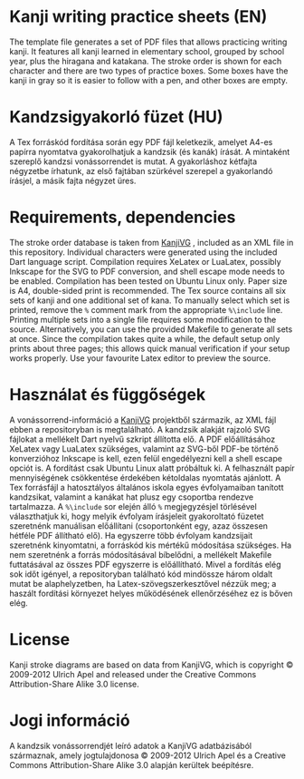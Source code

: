 # Kanji writing practice sheets (EN)
The template file generates a set of PDF files that allows practicing writing kanji. It features all kanji learned in elementary school, grouped by school year, plus the hiragana and katakana. The stroke order is shown for each character and there are two types of practice boxes. Some boxes have the kanji in gray so it is easier to follow with a pen, and other boxes are empty.

# Kandzsigyakorló füzet (HU)
A Tex forráskód fordítása során egy PDF fájl keletkezik, amelyet A4-es papírra nyomtatva gyakorolhatjuk a kandzsik (és kanák) írását. A mintaként szereplő kandzsi vonássorrendet is mutat. A gyakorláshoz kétfajta négyzetbe írhatunk, az első fajtában szürkével szerepel a gyakorlandó írásjel, a másik fajta négyzet üres.

# Requirements, dependencies
The stroke order database is taken from [KanjiVG](http://kanjivg.tagaini.net/) , included as an XML file in this repository. Individual characters were generated using the included Dart language script. Compilation requires XeLatex or LuaLatex, possibly Inkscape for the SVG to PDF conversion, and shell escape mode needs to be enabled. Compilation has been tested on Ubuntu Linux only. Paper size is A4, double-sided print is recommended.
The Tex source contains all six sets of kanji and one additional set of kana. To manually select which set is printed, remove the `%` comment mark from the appropriate `%\include` line. Printing multiple sets into a single file requires some modification to the source. Alternatively, you can use the provided Makefile to generate all sets at once. Since the compilation takes quite a while, the default setup only prints about three pages; this allows quick manual verification if your setup works properly. Use your favourite Latex editor to preview the source.

# Használat és függőségek
A vonássorrend-információ a [KanjiVG](http://kanjivg.tagaini.net/) projektből származik, az XML fájl ebben a repositoryban is megtalálható. A kandzsik alakját rajzoló SVG fájlokat a mellékelt Dart nyelvű szkript állította elő. A PDF előállításához XeLatex vagy LuaLatex szükséges, valamint az SVG-ből PDF-be történő konverzióhoz Inkscape is kell, ezen felül engedélyezni kell a shell escape opciót is. A fordítást csak Ubuntu Linux alatt próbáltuk ki. A felhasznált papír mennyiségének csökkentése érdekében kétoldalas nyomtatás ajánlott.
A Tex forrásfájl a hatosztályos általános iskola egyes évfolyamaiban tanított kandzsikat, valamint a kanákat hat plusz egy csoportba rendezve tartalmazza. A `%\include` sor elején álló `%` megjegyzésjel törlésével választhatjuk ki, hogy melyik évfolyam írásjeleit gyakoroltató füzetet szeretnénk manuálisan előállítani (csoportonként egy, azaz összesen hétféle PDF állítható elő). Ha egyszerre több évfolyam kandzsijait szeretnénk kinyomtatni, a forráskód kis mértékű módosítása szükséges. Ha nem szeretnénk a forrás módosításával bíbelődni, a mellékelt Makefile futtatásával az összes PDF egyszerre is előállítható. Mivel a fordítás elég sok időt igényel, a repositoryban található kód mindössze három oldalt mutat be alaphelyzetben, ha Latex-szövegszerkesztővel nézzük meg; a haszált fordítási környezet helyes működésének ellenőrzéséhez ez is bőven elég.

# License

Kanji stroke diagrams are based on data from KanjiVG, which is copyright © 2009-2012 Ulrich Apel and released under the Creative Commons Attribution-Share Alike 3.0 license.

# Jogi információ

A kandzsik vonássorrendjét leíró adatok a KanjiVG adatbázisából származnak, amely jogtulajdonosa © 2009-2012 Ulrich Apel és a Creative Commons Attribution-Share Alike 3.0 alapján kerültek beépítésre.
